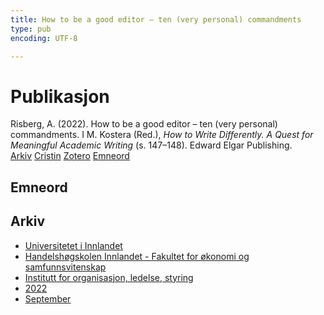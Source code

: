 ```yaml
---
title: How to be a good editor – ten (very personal) commandments
type: pub
encoding: UTF-8

---
```

<h1>Publikasjon</h1>
<article id="csl-bib-container-ENJFLG8I" class="csl-bib-container">
  <div class="csl-bib-body"> <div class="csl-entry">Risberg, A. (2022). How to be a good editor – ten (very personal) commandments. I M. Kostera (Red.), <i>How to Write Differently. A Quest for Meaningful Academic Writing</i> (s. 147–148). Edward Elgar Publishing.</div> </div>
  <div class="csl-bib-buttons">
    <a href="#taxonomy-article-ENJFLG8I" alt="archive" class="csl-bib-button">Arkiv</a>
    <a href="https://app.cristin.no/results/show.jsf?id=2056346" alt="Cristin" class="csl-bib-button">Cristin</a>
    <a href="http://zotero.org/groups/5881554/items/ENJFLG8I" alt="Zotero" class="csl-bib-button">Zotero</a>
    <a href="#keywords-article-ENJFLG8I" alt="keywords" class="csl-bib-button">Emneord</a>
  </div>
  <div id="csl-bib-meta-container-ENJFLG8I"></div>
</article>
<div id="csl-bib-meta-ENJFLG8I" class="csl-bib-meta">
  <article id="keywords-article-ENJFLG8I" class="keywords-article">
    <h1>Emneord</h1>
    
  </article>
  <article id="taxonomy-article-ENJFLG8I" class="taxonomy-article">
    <h1>Arkiv</h1>
    <ul>
      <li><a href="{{< params subfolder >}}nn/archive/?key=3DCRN523">Universitetet i Innlandet</a></li>
      <li><a href="{{< params subfolder >}}nn/archive/?key=DU8Q9LN9">Handelshøgskolen Innlandet - Fakultet for økonomi og samfunnsvitenskap</a></li>
      <li><a href="{{< params subfolder >}}nn/archive/?key=4LUWR3ZM">Institutt for organisasjon, ledelse, styring</a></li>
      <li><a href="{{< params subfolder >}}nn/archive/?key=RDNF7EXQ">2022</a></li>
      <li><a href="{{< params subfolder >}}nn/archive/?key=Y5L3CGZW">September</a></li>
    </ul>
  </article>
</div>

